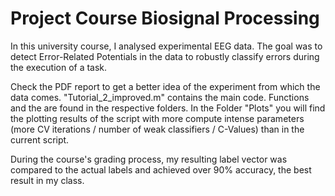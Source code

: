 # Project Course Biosignal Processing
In this university course, I analysed experimental EEG data. The goal was to detect Error-Related Potentials in the data to robustly classify errors during the execution of a task.

Check the PDF report to get a better idea of the experiment from which the data comes. "Tutorial_2_improved.m" contains the main code. Functions and the are found in the respective folders. In the Folder "Plots" you will find the plotting results of the script with more compute intense parameters (more CV iterations / number of weak classifiers / C-Values) than in the current script.

During the course's grading process, my resulting label vector was compared to the actual labels and achieved over 90% accuracy, the best result in my class.
